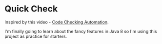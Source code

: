 # Quick Check

Inspired by this video - [Code Checking Automation](https://www.youtube.com/watch?v=AfaNEebCDos).

I'm finally going to learn about the fancy features in Java 8 so I'm using this project as practice for starters.